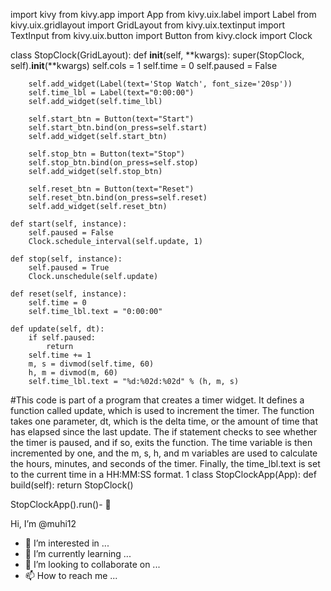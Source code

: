 
import kivy
from kivy.app import App
from kivy.uix.label import Label
from kivy.uix.gridlayout import GridLayout
from kivy.uix.textinput import TextInput
from kivy.uix.button import Button
from kivy.clock import Clock

class StopClock(GridLayout):
    def __init__(self, **kwargs):
        super(StopClock, self).__init__(**kwargs)
        self.cols = 1
        self.time = 0
        self.paused = False

        self.add_widget(Label(text='Stop Watch', font_size='20sp'))
        self.time_lbl = Label(text="0:00:00")
        self.add_widget(self.time_lbl)

        self.start_btn = Button(text="Start")
        self.start_btn.bind(on_press=self.start)
        self.add_widget(self.start_btn)

        self.stop_btn = Button(text="Stop")
        self.stop_btn.bind(on_press=self.stop)
        self.add_widget(self.stop_btn)

        self.reset_btn = Button(text="Reset")
        self.reset_btn.bind(on_press=self.reset)
        self.add_widget(self.reset_btn)

    def start(self, instance):
        self.paused = False
        Clock.schedule_interval(self.update, 1)

    def stop(self, instance):
        self.paused = True
        Clock.unschedule(self.update)

    def reset(self, instance):
        self.time = 0
        self.time_lbl.text = "0:00:00"

    def update(self, dt):
        if self.paused:
            return
        self.time += 1
        m, s = divmod(self.time, 60)
        h, m = divmod(m, 60)
        self.time_lbl.text = "%d:%02d:%02d" % (h, m, s)
#This code is part of a program that creates a timer widget. It defines a function called update, which is used to increment the timer. The function takes one parameter, dt, which is the delta time, or the amount of time that has elapsed since the last update. The if statement checks to see whether the timer is paused, and if so, exits the function. The time variable is then incremented by one, and the m, s, h, and m variables are used to calculate the hours, minutes, and seconds of the timer. Finally, the time_lbl.text is set to the current time in a HH:MM:SS format.  1
class StopClockApp(App):
    def build(self):
        return StopClock()

StopClockApp().run()- 👋 



Hi, I’m @muhi12
- 👀 I’m interested in ...
- 🌱 I’m currently learning ...
- 💞️ I’m looking to collaborate on ...
- 📫 How to reach me ...

<!---
muhi12/muhi12 is a ✨ special ✨ repository because its `README.md` (this file) appears on your GitHub profile.
You can click the Preview link to take a look at your changes.
--->
